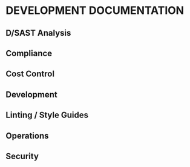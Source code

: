 # DEVELOPMENT DOCUMENTATION

## D/SAST Analysis

## Compliance

## Cost Control

## Development

## Linting / Style Guides

## Operations

## Security
